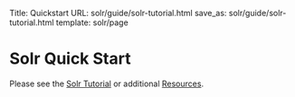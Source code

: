 Title: Quickstart
URL: solr/guide/solr-tutorial.html
save_as: solr/guide/solr-tutorial.html
template: solr/page

<!-- As of 2 Oct 2017, this page now automatically redirects to
        the Solr Reference Guide page solr/guide/solr-tutorial.html -->

# Solr Quick Start

Please see the [Solr Tutorial](https://lucene.apache.org/solr/guide/solr-tutorial.html) or additional [Resources](https://lucene.apache.org/solr/resources.html).
